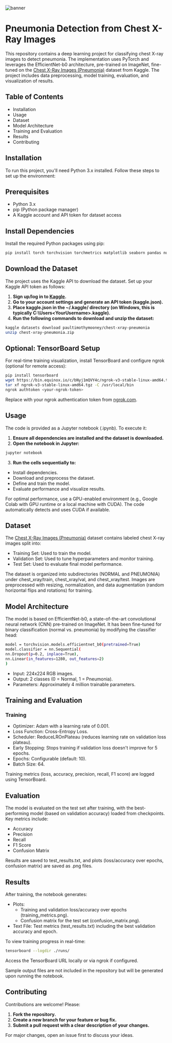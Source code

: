 ![banner](https://github.com/user-attachments/assets/7f6d461d-e8e6-4a85-aa6b-c04a56e13f29)

# Pneumonia Detection from Chest X-Ray Images

This repository contains a deep learning project for classifying chest X-ray images to detect pneumonia. The implementation uses PyTorch and leverages the EfficientNet-b0 architecture, pre-trained on ImageNet, fine-tuned on the [Chest X-Ray Images (Pneumonia)](https://www.kaggle.com/datasets/paultimothymooney/chest-xray-pneumonia)
 dataset from Kaggle. The project includes data preprocessing, model training, evaluation, and visualization of results.

## Table of Contents
*   Installation
*   Usage
*   Dataset
*   Model Architecture
*   Training and Evaluation
*   Results
*   Contributing

## Installation
To run this project, you'll need Python 3.x installed. Follow these steps to set up the environment:

## Prerequisites
*   Python 3.x
*   pip (Python package manager)
*   A Kaggle account and API token for dataset access

## Install Dependencies
Install the required Python packages using pip:

  ```bash
  pip install torch torchvision torchmetrics matplotlib seaborn pandas numpy
  ```

## Download the Dataset
The project uses the Kaggle API to download the dataset. Set up your Kaggle API token as follows:

1.  **Sign up/log in to [Kaggle](https://www.kaggle.com/).**
2.  **Go to your account settings and generate an API token (kaggle.json).**
3.  **Place kaggle.json in the ~/.kaggle/ directory (on Windows, this is typically C:\Users\<YourUsername>\.kaggle\).**
4.  **Run the following commands to download and unzip the dataset:**
   ```bash
   kaggle datasets download paultimothymooney/chest-xray-pneumonia
   unzip chest-xray-pneumonia.zip
   ```

## Optional: TensorBoard Setup
For real-time training visualization, install TensorBoard and configure ngrok (optional for remote access):
  ```bash
  pip install tensorboard
  wget https://bin.equinox.io/c/bNyj1mQVY4c/ngrok-v3-stable-linux-amd64.tgz
  tar xf ngrok-v3-stable-linux-amd64.tgz -C /usr/local/bin
  ngrok authtoken <your-ngrok-token>
  ```
Replace <your-ngrok-token> with your ngrok authentication token from [ngrok.com](https://ngrok.com/).

## Usage
The code is provided as a Jupyter notebook (.ipynb). To execute it:
1.  **Ensure all dependencies are installed and the dataset is downloaded.**
2.  **Open the notebook in Jupyter:**
   ```bash
   jupyter notebook
   ```
3.  **Run the cells sequentially to:**
  *   Install dependencies.
  *   Download and preprocess the dataset.
  *   Define and train the model.
  *   Evaluate performance and visualize results.
    
For optimal performance, use a GPU-enabled environment (e.g., Google Colab with GPU runtime or a local machine with CUDA). The code automatically detects and uses CUDA if available.

## Dataset
The [Chest X-Ray Images (Pneumonia)](https://www.kaggle.com/paultimothymooney/chest-xray-pneumonia) dataset contains labeled chest X-ray images split into:
*   Training Set: Used to train the model.
*   Validation Set: Used to tune hyperparameters and monitor training.
*   Test Set: Used to evaluate final model performance.
  
The dataset is organized into subdirectories (NORMAL and PNEUMONIA) under chest_xray/train, chest_xray/val, and chest_xray/test. Images are preprocessed with resizing, normalization, and data augmentation (random horizontal flips and rotations) for training.

## Model Architecture
The model is based on EfficientNet-b0, a state-of-the-art convolutional neural network (CNN) pre-trained on ImageNet. It has been fine-tuned for binary classification (normal vs. pneumonia) by modifying the classifier head:

```bash
model = torchvision.models.efficientnet_b0(pretrained=True)
model.classifier = nn.Sequential(
nn.Dropout(p=0.2, inplace=True),
nn.Linear(in_features=1280, out_features=2)
)
```
*   Input: 224x224 RGB images.
*   Output: 2 classes (0 = Normal, 1 = Pneumonia).
*   Parameters: Approximately 4 million trainable parameters.

## Training and Evaluation
### Training
*   Optimizer: Adam with a learning rate of 0.001.
*   Loss Function: Cross-Entropy Loss.
*   Scheduler: ReduceLROnPlateau (reduces learning rate on validation loss plateau).
*   Early Stopping: Stops training if validation loss doesn't improve for 5 epochs.
*   Epochs: Configurable (default: 10).
*   Batch Size: 64.
  
Training metrics (loss, accuracy, precision, recall, F1 score) are logged using TensorBoard.

## Evaluation
The model is evaluated on the test set after training, with the best-performing model (based on validation accuracy) loaded from checkpoints. Key metrics include:
*   Accuracy
*   Precision
*   Recall
*   F1 Score
*   Confusion Matrix
  
Results are saved to test_results.txt, and plots (loss/accuracy over epochs, confusion matrix) are saved as .png files.

## Results
After training, the notebook generates:
*   Plots:
    *   Training and validation loss/accuracy over epochs (training_metrics.png).
    *   Confusion matrix for the test set (confusion_matrix.png).
*   Text File: Test metrics (test_results.txt) including the best validation accuracy and epoch.
  
To view training progress in real-time:
```bash
tensorboard --logdir ./runs/
```
Access the TensorBoard URL locally or via ngrok if configured.

Sample output files are not included in the repository but will be generated upon running the notebook.

## Contributing
Contributions are welcome! Please:
1.  **Fork the repository.**
2.  **Create a new branch for your feature or bug fix.**
3.  **Submit a pull request with a clear description of your changes.**
   
For major changes, open an issue first to discuss your ideas.
